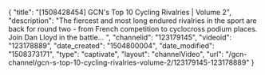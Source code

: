 {
    "title": "[1508428454] GCN's Top 10 Cycling Rivalries | Volume 2",
    "description": "The fiercest and most long endured rivalries in the sport are back for round two - from French competition to cyclocross podium places. Join Dan Lloyd in the battle... ",
    "channelid": "123179145",
    "videoid": "123178889",
    "date_created": "1504800004",
    "date_modified": "1508373171",
    "type": "captivate",
    "layout": "channelVideo",
    "url": "\/gcn-channel\/gcn-s-top-10-cycling-rivalries-volume-2\/123179145-123178889"
}